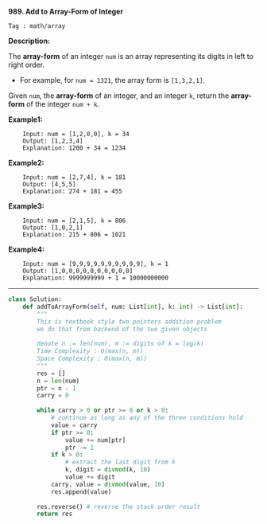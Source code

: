 **989. Add to Array-Form of Integer**

```Tag : math/array```

**Description:**

The **array-form** of an integer ```num``` is an array representing its digits in left to right order.

+ For example, for ```num = 1321```, the array form is ```[1,3,2,1]```.

Given ```num```, the **array-form** of an integer, and an integer ```k```, return the **array-form** of the integer ```num + k```.

**Example1:**

		Input: num = [1,2,0,0], k = 34
		Output: [1,2,3,4]
		Explanation: 1200 + 34 = 1234

**Example2:**

		Input: num = [2,7,4], k = 181
		Output: [4,5,5]
		Explanation: 274 + 181 = 455

**Example3:**

		Input: num = [2,1,5], k = 806
		Output: [1,0,2,1]
		Explanation: 215 + 806 = 1021

**Example4:**

		Input: num = [9,9,9,9,9,9,9,9,9,9], k = 1
		Output: [1,0,0,0,0,0,0,0,0,0,0]
		Explanation: 9999999999 + 1 = 10000000000

-----------

```python
class Solution:
    def addToArrayForm(self, num: List[int], k: int) -> List[int]:
        """
        This is textbook style two pointers addition problem
        we do that from backend of the two given objects
        
        denote n := len(num), m := digits of k = log(k)
        Time Complexity : O(max(n, m))
        Space Complexity : O(max(n, m))
        """
        res = []
        n = len(num)
        ptr = n - 1
        carry = 0
        
        while carry > 0 or ptr >= 0 or k > 0:
            # continue as long as any of the three conditions hold
            value = carry
            if ptr >= 0:
                value += num[ptr]
                ptr -= 1
            if k > 0:
                # extract the last digit from k
                k, digit = divmod(k, 10)
                value += digit
            carry, value = divmod(value, 10)
            res.append(value)
        
        res.reverse() # reverse the stack order result
        return res
```